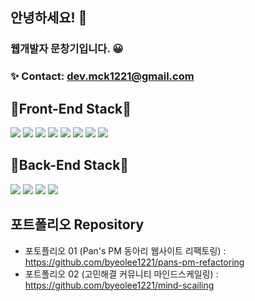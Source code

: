 ## 안녕하세요! 👋

### 웹개발자 문창기입니다. 😀

### ✨ Contact: dev.mck1221@gmail.com

## 💎Front-End Stack💎 
![](https://img.shields.io/badge/HTML5-E34F26?style=flat-square&logo=HTML5&logoColor=white)
![](https://img.shields.io/badge/CSS3-1572B6?style=flat-square&logo=CSS3&logoColor=white)
![](https://img.shields.io/badge/JavaScript-F7DF1E?style=flat-square&logo=JavaScript&logoColor=white)
![](https://img.shields.io/badge/TailwindCSS-06B6D4?style=flat-square&logo=TailwindCSS&logoColor=white)
![](https://img.shields.io/badge/React-61DAFB?style=flat-square&logo=React&logoColor=white)
![](https://img.shields.io/badge/Next.js-000000?style=flat-square&logo=Next.js&logoColor=white)
![](https://img.shields.io/badge/Typescript-3178C6?style=flat-square&logo=Typescript&logoColor=white)
![](https://img.shields.io/badge/OpenAI-412991?style=flat-square&logo=OpenAI&logoColor=white)

## 💎Back-End Stack💎
![](https://img.shields.io/badge/Firebase-FFCA28?style=flat-square&logo=Firebase&logoColor=white)
![](https://img.shields.io/badge/Prisma-2D3748?style=flat-square&logo=Prisma&logoColor=white)
![](https://img.shields.io/badge/PlanetScale-000000?style=flat-square&logo=PlanetScale&logoColor=white)
![](https://img.shields.io/badge/MongoDB-47A248?style=flat-square&logo=MongoDB&logoColor=white)

## 포트폴리오 Repository
* 포토플리오 01 (Pan's PM 동아리 웹사이트 리팩토링) : https://github.com/byeolee1221/pans-pm-refactoring
* 포트폴리오 02 (고민해결 커뮤니티 마인드스케일링) : https://github.com/byeolee1221/mind-scailing

<!--
**byeolee1221/byeolee1221** is a ✨ _special_ ✨ repository because its `README.md` (this file) appears on your GitHub profile.

Here are some ideas to get you started:

- 🔭 I’m currently working on ...
- 🌱 I’m currently learning ...
- 👯 I’m looking to collaborate on ...
- 🤔 I’m looking for help with ...
- 💬 Ask me about ...
- 📫 How to reach me: ...
- 😄 Pronouns: ...
- ⚡ Fun fact: ...
-->
